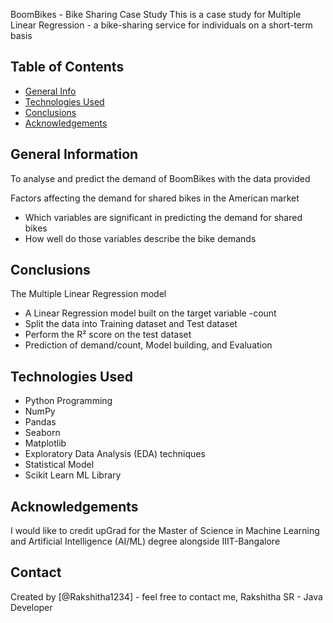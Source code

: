BoomBikes - Bike Sharing Case Study
This is a case study for Multiple Linear Regression - a bike-sharing service for individuals on a short-term basis



## Table of Contents
* [General Info](#general-information)
* [Technologies Used](#technologies-used)
* [Conclusions](#conclusions)
* [Acknowledgements](#acknowledgements)


## General Information
To analyse and predict the demand of BoomBikes with the data provided

Factors affecting the demand for shared bikes in the American market
- Which variables are significant in predicting the demand for shared bikes
- How well do those variables describe the bike demands


## Conclusions

The Multiple Linear Regression model

- A Linear Regression model built on the target variable -count
- Split the data into Training dataset and Test dataset
- Perform the R² score on the test dataset
- Prediction of demand/count, Model building, and Evaluation


## Technologies Used
- Python Programming
- NumPy
- Pandas
- Seaborn
- Matplotlib
- Exploratory Data Analysis (EDA) techniques
- Statistical Model
- Scikit Learn ML Library


## Acknowledgements
I would like to credit upGrad for the Master of Science in Machine Learning and Artificial Intelligence (AI/ML) degree alongside IIIT-Bangalore


## Contact
Created by [@Rakshitha1234] - feel free to contact me, Rakshitha SR - Java Developer


